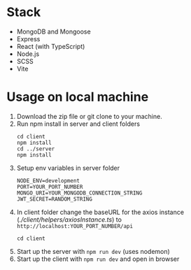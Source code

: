 # Stack

-   MongoDB and Mongoose
-   Express
-   React (with TypeScript)
-   Node.js
-   SCSS
-   Vite

# Usage on local machine

1. Download the zip file or git clone to your machine.
2. Run npm install in server and client folders
    ```
    cd client
    npm install
    cd ../server
    npm install
    ```
3. Setup env variables in server folder
    ```
    NODE_ENV=development
    PORT=YOUR_PORT_NUMBER
    MONGO_URI=YOUR_MONGODB_CONNECTION_STRING
    JWT_SECRET=RANDOM_STRING
    ```
4. In client folder change the baseURL for the axios instance (_./client/helpers/axiosInstance.ts_) to `http://localhost:YOUR_PORT_NUMBER/api`
    ```
    cd client
    ```
5. Start up the server with `npm run dev` (uses nodemon)
6. Start up the client with `npm run dev` and open in browser
